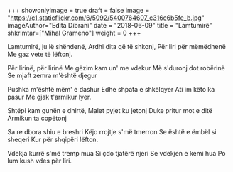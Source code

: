 +++
showonlyimage = true
draft = false
image = "https://c1.staticflickr.com/6/5092/5400764607_c316c6b5fe_b.jpg"
imageAuthor="Edita Dibrani"
date = "2018-06-09"
title = "Lamtumirë"
shkrimtar=["Mihal Grameno"]
weight = 0
+++


Lamtumirë, ju lë shëndenë,
Ardhi dita që të shkonj,
Për liri për mëmëdhenë
Me gaz vete të lëftonj.

Për lirinë, për lirinë
Me gëzim kam un' me vdekur
Më s'duronj dot robërinë
Se mjaft zemra m'është djegur

Pushka m'është mëm' e dashur
Edhe shpata e shkëlqyer
Ati im këto ka pasur 
Me gjak t'armikur lyer.

Shtëpi kam gunën e dhirtë,
Malet pyjet ku jetonj
Duke pritur mot e ditë
Armikun ta copëtonj

Sa re dbora shiu e breshri
Këjo rrojtje s'më tmerron
Se është e ëmbël si sheqeri
Kur për shqipëri lëfton.

Vdekja kurrë s'më tremp mua
Si çdo tjatërë njeri
Se vdekjen e kemi hua
Po lum kush vdes për liri.